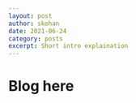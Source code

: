 ```yaml
---
layout: post
author: skohan
date: 2021-06-24
category: posts
excerpt: Short intro explaination
---
```



# Blog here
